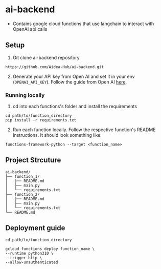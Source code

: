 # ai-backend
* Contains google cloud functions that use langchain to interact with OpenAI api calls

## Setup
1. Git clone ai-backend repository
```
https://github.com/Aidea-Hub/ai-backend.git
```
2. Generate your API key from Open AI and set it in your env (`OPENAI_API_KEY`). Follow the guide from Open AI [here](https://help.openai.com/en/articles/5112595-best-practices-for-api-key-safety#h_a1ab3ba7b2).

### Running locally
1. cd into each functions's folder and install the requirements 
```
cd path/to/function_directory
pip install -r requirements.txt
```
2. Run each function locally. Follow the respective function's README instructions. It should look something like:
```
functions-framework-python --target <function_name>
```


## Project Strcuture

```
ai-backend/
├── function_1/
│   ├── README.md
│   ├── main.py
│   └── requirements.txt
├── function_2/
│   ├── README.md
│   ├── main.py
│   └── requirements.txt
└── README.md
```

## Deployment guide

```
cd path/to/function_directory

gcloud functions deploy function_name \
--runtime python310 \
--trigger-http \
--allow-unauthenticated
```

